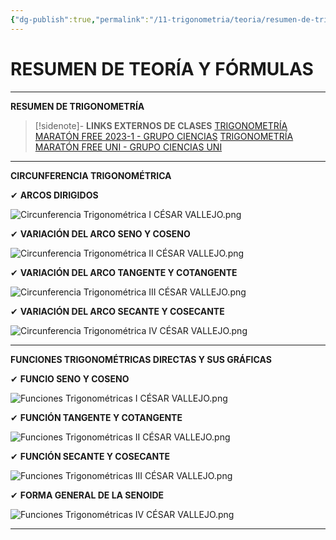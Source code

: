 ```yaml
---
{"dg-publish":true,"permalink":"/11-trigonometria/teoria/resumen-de-trigonometria/","tags":["Trigonometría","Teoría"]}
---
```


# RESUMEN DE TEORÍA Y FÓRMULAS 
---
**RESUMEN DE TRIGONOMETRÍA** 

>[!sidenote]- **LINKS EXTERNOS DE CLASES** 
>[TRIGONOMETRÍA MARATÓN FREE 2023-1 - GRUPO CIENCIAS](https://www.youtube.com/watch?v=hJe19Rq3Z6U) 
>[TRIGONOMETRÍA MARATÓN FREE UNI - GRUPO CIENCIAS UNI](https://www.youtube.com/watch?v=lodNoqTE56s) 

---
**CIRCUNFERENCIA TRIGONOMÉTRICA** 

✔ **ARCOS DIRIGIDOS** 

![Circunferencia Trigonométrica I CÉSAR VALLEJO.png](/img/user/1.%20ELEMENTOS%20GR%C3%81FICOS/Circunferencia%20Trigonom%C3%A9trica%20I%20C%C3%89SAR%20VALLEJO.png)

✔ **VARIACIÓN DEL ARCO SENO Y COSENO** 

![Circunferencia Trigonométrica II CÉSAR VALLEJO.png](/img/user/1.%20ELEMENTOS%20GR%C3%81FICOS/Circunferencia%20Trigonom%C3%A9trica%20II%20C%C3%89SAR%20VALLEJO.png)

✔ **VARIACIÓN DEL ARCO TANGENTE Y COTANGENTE** 

![Circunferencia Trigonométrica III CÉSAR VALLEJO.png](/img/user/1.%20ELEMENTOS%20GR%C3%81FICOS/Circunferencia%20Trigonom%C3%A9trica%20III%20C%C3%89SAR%20VALLEJO.png)

✔ **VARIACIÓN DEL ARCO SECANTE Y COSECANTE** 

![Circunferencia Trigonométrica IV CÉSAR VALLEJO.png](/img/user/1.%20ELEMENTOS%20GR%C3%81FICOS/Circunferencia%20Trigonom%C3%A9trica%20IV%20C%C3%89SAR%20VALLEJO.png)

---
**FUNCIONES TRIGONOMÉTRICAS DIRECTAS Y SUS GRÁFICAS** 

✔ **FUNCIO SENO Y COSENO** 

![Funciones Trigonométricas I CÉSAR VALLEJO.png](/img/user/1.%20ELEMENTOS%20GR%C3%81FICOS/Funciones%20Trigonom%C3%A9tricas%20I%20C%C3%89SAR%20VALLEJO.png)

✔ **FUNCIÓN TANGENTE Y COTANGENTE** 

![Funciones Trigonométricas II CÉSAR VALLEJO.png](/img/user/1.%20ELEMENTOS%20GR%C3%81FICOS/Funciones%20Trigonom%C3%A9tricas%20II%20C%C3%89SAR%20VALLEJO.png)

✔ **FUNCIÓN SECANTE Y COSECANTE** 

![Funciones Trigonométricas III CÉSAR VALLEJO.png](/img/user/1.%20ELEMENTOS%20GR%C3%81FICOS/Funciones%20Trigonom%C3%A9tricas%20III%20C%C3%89SAR%20VALLEJO.png)

✔ **FORMA GENERAL DE LA SENOIDE** 

![Funciones Trigonométricas IV CÉSAR VALLEJO.png](/img/user/1.%20ELEMENTOS%20GR%C3%81FICOS/Funciones%20Trigonom%C3%A9tricas%20IV%20C%C3%89SAR%20VALLEJO.png)

---


